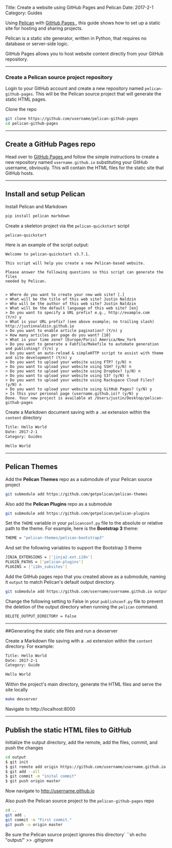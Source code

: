 Title: Create a website using GitHub Pages and Pelican
Date: 2017-2-1
Category: Guides

Using [Pelican](http://docs.getpelican.com) with [GitHub Pages ](https://pages.github.com), this guide shows how to set up a static site for hosting and sharing projects.

Pelican is a static site generator, written in Python, that requires no database or server-side logic.

GitHub Pages allows you to host website content directly from your GitHub repository.

---
### Create a Pelican source project repository
Login to your GitHub account and create a new repository named `pelican-github-pages`.  This will be the Pelican source project that will generate the static HTML pages.

Clone the repo
```sh
git clone https://github.com/username/pelican-github-pages
cd pelican-github-pages
```

---
## Create a GitHub Pages repo
Head over to [GitHub Pages ](https://pages.github.com/) and follow the simple instructions to create a new repository named `username.github.io` substituting your GitHub username, obviously.  This will contain the HTML files for the static site that GitHub hosts.

---
## Install and setup Pelican

Install Pelican and Markdown
```sh
pip install pelican markdown
```

Create a skeleton project via the `pelican-quickstart` script
```sh
pelican-quickstart
```
Here is an example of the script output:
```
Welcome to pelican-quickstart v3.7.1.

This script will help you create a new Pelican-based website.

Please answer the following questions so this script can generate the files
needed by Pelican.


> Where do you want to create your new web site? [.]
> What will be the title of this web site? Justin Naldzin
> Who will be the author of this web site? Justin Naldzin
> What will be the default language of this web site? [en]
> Do you want to specify a URL prefix? e.g., http://example.com   (Y/n) y
> What is your URL prefix? (see above example; no trailing slash) http://justinnaldzin.github.io
> Do you want to enable article pagination? (Y/n) y
> How many articles per page do you want? [10]
> What is your time zone? [Europe/Paris] America/New_York
> Do you want to generate a Fabfile/Makefile to automate generation and publishing? (Y/n) y
> Do you want an auto-reload & simpleHTTP script to assist with theme and site development? (Y/n) y
> Do you want to upload your website using FTP? (y/N) n
> Do you want to upload your website using SSH? (y/N) n
> Do you want to upload your website using Dropbox? (y/N) n
> Do you want to upload your website using S3? (y/N) n
> Do you want to upload your website using Rackspace Cloud Files? (y/N) n
> Do you want to upload your website using GitHub Pages? (y/N) y
> Is this your personal page (username.github.io)? (y/N) y
Done. Your new project is available at /Users/justin/Desktop/pelican-github-pages
```

Create a Markdown document saving with a `.md` extension within the `content` directory
```txt
Title: Hello World
Date: 2017-2-1
Category: Guides

Hello World
```

---
## Pelican Themes

Add the **Pelican Themes** repo as a submodule of your Pelican source project
```sh
git submodule add https://github.com/getpelican/pelican-themes
```

Also add the **Pelican Plugins** repo as a submodule
```sh
git submodule add https://github.com/getpelican/pelican-plugins
```

Set the `THEME` variable in your `pelicanconf.py` file to the absolute or relative path to the theme.  For example, here is the **Bootstrap 3** theme:
```sh
THEME = "pelican-themes/pelican-bootstrap3"
```

And set the following variables to support the Bootstrap 3 theme
```sh
JINJA_EXTENSIONS = ['jinja2.ext.i18n']
PLUGIN_PATHS = ['pelican-plugins']
PLUGINS = ['i18n_subsites']
```

Add the GitHub pages repo that you created above as a submodule, naming it `output` to match Pelican's default output directory.
```sh
git submodule add https://github.com/username/username.github.io output
```

Change the following setting to False in your `publishconf.py` file to prevent the deletion of the output directory when running the `pelican` command.
```sh
DELETE_OUTPUT_DIRECTORY = False
```

---
##Generating the static site files and run a devserver

Create a Markdown file saving with a `.md` extension within the `content` directory.  For example:
```txt
Title: Hello World
Date: 2017-2-1
Category: Guide

Hello World
```

Within the project's main directory, generate the HTML files and serve the site locally
```sh
make devserver
```

Navigate to http://localhost:8000

---
## Publish the static HTML files to GitHub

Initialize the output directory, add the remote, add the files, commit, and push the changes
```sh
cd output
$ git init
$ git remote add origin https://github.com/username/username.github.io.git
$ git add --all
$ git commit -m "inital commit"
$ git push origin master
```

Now navigate to http://username.github.io

Also push the Pelican source project to the `pelican-github-pages` repo
```sh
cd ..
git add .
git commit -m "First commit."
git push -u origin master
```

Be sure the Pelican source project ignores this directory`
``sh
echo "output/" >> .gitignore
```
